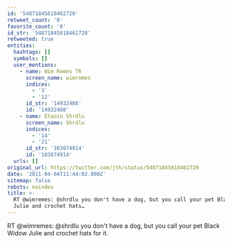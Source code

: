 ```yaml
---
id: '54871845618462720'
retweet_count: '0'
favorite_count: '0'
id_str: '54871845618462720'
retweeted: true
entities:
  hashtags: []
  symbols: []
  user_mentions:
    - name: Wim Remes TR
      screen_name: wimremes
      indices:
        - '3'
        - '12'
      id_str: '14932408'
      id: '14932408'
    - name: Etaoin Shrdlu
      screen_name: Shrdlu
      indices:
        - '14'
        - '21'
      id_str: '103074914'
      id: '103074914'
  urls: []
original_url: https://twitter.com/jth/status/54871845618462720
date: '2011-04-04T11:44:02.000Z'
sitemap: false
robots: noindex
title: >-
  RT @wimremes: @shrdlu you don't have a dog, but you call your pet Black Widow
  Julie and crochet hats…
---
```


RT @wimremes: @shrdlu you don't have a dog, but you call your pet Black Widow Julie and crochet hats for it.